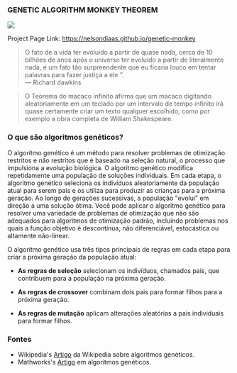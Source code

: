 ### GENETIC ALGORITHM MONKEY THEOREM
<img src="demo.gif"/>

Project Page Link: https://nelsondiaas.github.io/genetic-monkey

> O fato de a vida ter evoluído a partir de quase nada, cerca de 10 bilhões de
 anos após o universo ter evoluído a partir de literalmente nada, é um fato tão
 surpreendente que eu ficaria louco em tentar palavras para fazer justiça a ele ”. </br>
 — Richard dawkins

> O Teorema do macaco infinito afirma que um macaco digitando aleatoriamente em um teclado por um intervalo de tempo infinito irá quase
 certamente criar um texto qualquer escolhido, como por exemplo a obra completa de William Shakespeare.

### O que são algoritmos genéticos?

O algoritmo genético é um método para resolver problemas de otimização restritos e não restritos que é baseado na seleção natural, o processo que impulsiona a evolução biológica. O algoritmo genético modifica repetidamente uma população de soluções individuais. Em cada etapa, o algoritmo genético seleciona os indivíduos aleatoriamente da população atual para serem pais e os utiliza para produzir as crianças para a próxima geração. Ao longo de gerações sucessivas, a população "evolui" em direção a uma solução ótima. Você pode aplicar o algoritmo genético para resolver uma variedade de problemas de otimização que não são adequados para algoritmos de otimização padrão, incluindo problemas nos quais a função objetivo é descontínua, não diferenciável, estocástica ou altamente não-linear.

O algoritmo genético usa três tipos principais de regras em cada etapa para criar a próxima geração da população atual:

* **As regras de seleção** selecionam os indivíduos, chamados pais, que contribuem para a população na próxima geração.

* **As regras de crossover** combinam dois pais para formar filhos para a próxima geração.

* **As regras de mutação** aplicam alterações aleatórias a pais individuais para formar filhos.

### Fontes

* Wikipedia's [Artigo](https://en.wikipedia.org/wiki/Genetic_algorithm) da Wikipedia sobre algoritmos genéticos.
* Mathworks's [Artigo](https://in.mathworks.com/discovery/genetic-algorithm.html) em algoritmos genéticos.
